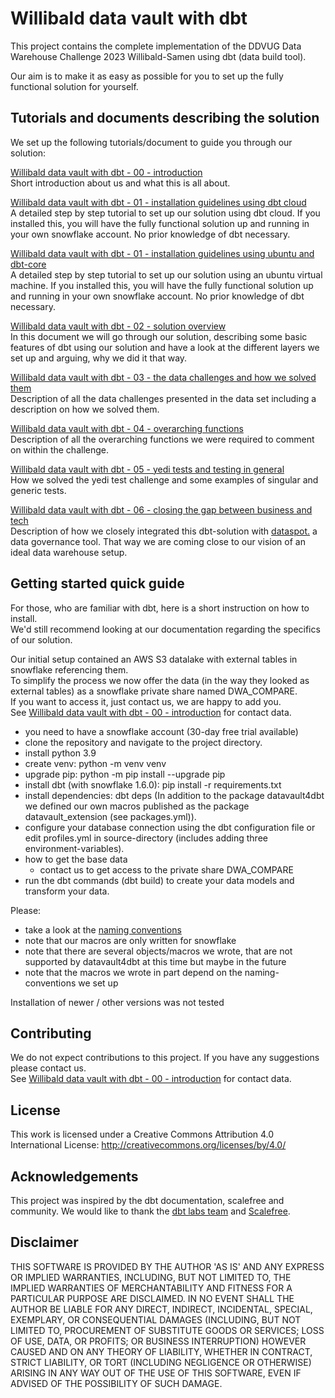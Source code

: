 
# Willibald data vault with dbt

This project contains the complete implementation of the DDVUG Data Warehouse Challenge 2023 Willibald-Samen using dbt (data build tool).

Our aim is to make it as easy as possible for you to set up the fully functional solution for yourself.

## Tutorials and documents describing the solution

We set up the following tutorials/document to guide you through our solution:

[Willibald data vault with dbt - 00 - introduction](useful_documents/Willibald_data_vault_with_dbt-00-introduction.md)   
Short introduction about us and what this is all about.

[Willibald data vault with dbt - 01 - installation guidelines using dbt cloud](useful_documents/Willibald_data_vault_with_dbt-01-installation_guidelines_using_dbt_cloud.md)  
A detailed step by step tutorial to set up our solution using dbt cloud. 
If you installed this, you will have the fully functional solution up and running in your own snowflake account. No prior knowledge of dbt necessary.

[Willibald data vault with dbt - 01 - installation guidelines using ubuntu and dbt-core](useful_documents/Willibald_data_vault_with_dbt-01-installation_guidelines_using_ubuntu_and_dbt_core.md)  
A detailed step by step tutorial to set up our solution using an ubuntu virtual machine. If you installed this, you will have the fully functional solution up and running in your own snowflake account. No prior knowledge of dbt necessary.

[Willibald data vault with dbt - 02 - solution overview](useful_documents/Willibald_data_vault_with_dbt-02-solution_overview.md)  
In this document we will go through our solution, describing some basic features of dbt using our solution and have a look at the different layers we set up and arguing, why we did it that way.

[Willibald data vault with dbt - 03 - the data challenges and how we solved them](useful_documents/Willibald_data_vault_with_dbt-03-the_data_challenges_and_how_we_solved_them.md)  
Description of all the data challenges presented in the data set including a description on how we solved them.

[Willibald data vault with dbt - 04 - overarching functions](useful_documents/Willibald_data_vault_with_dbt-04-overarching_functions.md)  
Description of all the overarching functions we were required to comment on within the challenge.

[Willibald data vault with dbt - 05 - yedi tests and testing in general](useful_documents/Willibald_data_vault_with_dbt-05-yedi_tests_and_testing_in_general.md)  
How we solved the yedi test challenge and some examples of singular and generic tests.

[Willibald data vault with dbt - 06 - closing the gap between business and tech](useful_documents/Willibald_data_vault_with_dbt-06-closing_the_gap_between_business_and_tech.md)  
Description of how we closely integrated this dbt-solution with [dataspot.](https://www.dataspot.at/en/) a data governance tool. That way we are coming close to our vision of an ideal data warehouse setup.



## Getting started quick guide
For those, who are familiar with dbt, here is a short instruction on how to install.  
We'd still recommend looking at our documentation regarding the specifics of our solution.  

Our initial setup contained an AWS S3 datalake with external tables in snowflake referencing them.  
To simplify the process we now offer the data (in the way they looked as external tables) as a snowflake private share named DWA_COMPARE.  
If you want to access it, just contact us, we are happy to add you.  
See [Willibald data vault with dbt - 00 - introduction](useful_documents/Willibald_data_vault_with_dbt-00-introduction.md) for contact data.


- you need to have a snowflake account (30-day free trial available)
- clone the repository and navigate to the project directory.
- install python 3.9
- create venv: python -m venv venv
- upgrade pip: python -m pip install --upgrade pip
- install dbt (with snowflake 1.6.0): pip install -r requirements.txt
- install dependencies: dbt deps
  (In addition to the package datavault4dbt we defined our own macros published as the package datavault_extension (see packages.yml)).
- configure your database connection using the dbt configuration file or edit profiles.yml in source-directory (includes adding three environment-variables).
- how to get the base data
   - contact us to get access to the private share DWA_COMPARE  
- run the dbt commands (dbt build) to create your data models and transform your data.




Please:
- take a look at the [naming conventions](useful_documents\naming_convention.md )
- note that our macros are only written for snowflake
- note that there are several objects/macros we wrote, that are not supported by datavault4dbt at this time but maybe in the future
- note that the macros we wrote in part depend on the naming-conventions we set up

Installation of newer / other versions was not tested


## Contributing
We do not expect contributions to this project. If you have any suggestions please contact us.  
See [Willibald data vault with dbt - 00 - introduction](useful_documents/Willibald_data_vault_with_dbt-00-introduction.md) for contact data.

## License
This work is licensed under a Creative Commons Attribution 4.0 International License: 
http://creativecommons.org/licenses/by/4.0/

## Acknowledgements
This project was inspired by the dbt documentation, scalefree and community. We would like to thank the [dbt labs team](https://www.getdbt.com/) and [Scalefree](https://www.scalefree.com/).

## Disclaimer  
THIS SOFTWARE IS PROVIDED BY THE AUTHOR 'AS IS' AND ANY EXPRESS OR IMPLIED WARRANTIES, INCLUDING, BUT NOT LIMITED TO, THE IMPLIED WARRANTIES OF MERCHANTABILITY AND FITNESS FOR A PARTICULAR PURPOSE ARE DISCLAIMED. IN NO EVENT SHALL THE AUTHOR BE LIABLE FOR ANY DIRECT, INDIRECT, INCIDENTAL, SPECIAL, EXEMPLARY, OR CONSEQUENTIAL DAMAGES (INCLUDING, BUT NOT LIMITED TO, PROCUREMENT OF SUBSTITUTE GOODS OR SERVICES; LOSS OF USE, DATA, OR PROFITS; OR BUSINESS INTERRUPTION) HOWEVER CAUSED AND ON ANY THEORY OF LIABILITY, WHETHER IN CONTRACT, STRICT LIABILITY, OR TORT (INCLUDING NEGLIGENCE OR OTHERWISE) ARISING IN ANY WAY OUT OF THE USE OF THIS SOFTWARE, EVEN IF ADVISED OF THE POSSIBILITY OF SUCH DAMAGE.